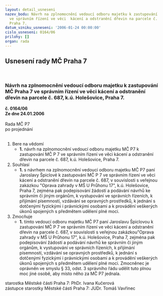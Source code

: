 ```yaml
---
layout: detail_usneseni
nazev_bodu: Návrh na zplnomocnění vedoucí odboru majetku k zastupování MČ Praha 7
  ve správním řízení ve věci  kácení a odstranění dřevin na parcele č. 687, k.ú. Holešovice,
  Praha 7.
datum_vzniku_usneseni: '2006-01-24 00:00:00'
cislo_usneseni: 0164/06
prilohy: []
organ: rada
---
```

<div id="ucUsn_pList" class="usn">
	<span><h2>Usnesení rady MČ Praha 7 </h2>
<br></span><div class="standBody">
<span><h3>Návrh na zplnomocnění vedoucí odboru majetku k zastupování MČ Praha 7 ve správním řízení ve věci  kácení a odstranění dřevin na parcele č. 687, k.ú. Holešovice, Praha 7.</h3></span><div class="center">
		<strong>č. 0164/06</strong><br>
	</div>
<div class="center">
		<strong>Ze dne 24.01.2006</strong><br><br>
	</div>Rada MČ P7<br> po projednání<br><br><ol>
<li>Bere na vědomí<ul><li>
<strong>1.</strong> návrh na zplnomocnění vedoucí odboru majetku MČ P7 k zastupování MČ P 7 ve správním řízení ve věci  kácení a odstranění dřevin na parcele č. 687, k.ú. Holešovice, Praha 7.</li></ul>
</li>
<li>Souhlasí<ul><li>
<strong>1.</strong> s návrhem na zplnomocnění vedoucí odboru majetku MČ P7 paní Jaroslavy Špiclové k zastupování MČ P 7 ve správním řízení  ve věci kácení a odstranění dřevin na parcele č. 687, v souvislosti s veřejnou zakázkou "Oprava zahrady  v MŠ U Průhonu 17", k.ú. Holešovice, Praha 7,  zejména pak podepisování žádostí a podávání návrhů ke správním či jiným orgánům, k vystupování ve správních řízeních, k přijímání písemností, vzdávání se opravných prostředků, k jednání s dotčenými fyzickými i právnickými osobami a k provádění veškerých úkonů spojených s předmětem udělení plné moci. </li></ul>
</li>
<li>Zmocňuje<ul><li>
<strong>1.</strong> tímto vedoucí odboru majetku MČ P7 paní Jaroslavu Špiclovou  k zastupování MČ P 7 ve správním řízení ve věci kácení a odstranění dřevin na parcele č. 687, v souvislosti s veřejnou zakázkou"Oprava zahrady  v MŠ U Průhonu 17", k.ú. Holešovice, Praha 7,  zejména pak podepisování žádostí a podávání návrhů ke správním či jiným orgánům, k vystupování ve správních řízeních, k přijímání písemností, vzdávání se opravných prostředků, k jednání s dotčenými fyzickými i právnickými osobami a k provádění veškerých úkonů spojených s předmětem udělení plné moci. Zmocněnec je oprávněn ve smyslu § 33, odst. 3 správního řádu udělit tuto plnou moc jiné osobě, aby místo něho za MČ P7 jednala.</li></ul>
</li>
</ol>starostka Městské části Praha 7: PhDr. Ivana Kučerová<br>zástupce starostky Městské části Praha 7: JUDr. Tomáš Vavřinec 
</div>
</div>
